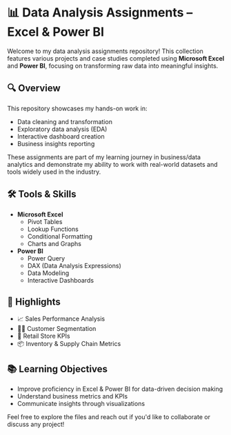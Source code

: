# 📊 Data Analysis Assignments – Excel & Power BI

Welcome to my data analysis assignments repository! This collection features various projects and case studies completed using **Microsoft Excel** and **Power BI**, focusing on transforming raw data into meaningful insights.

## 🔍 Overview

This repository showcases my hands-on work in:
- Data cleaning and transformation
- Exploratory data analysis (EDA)
- Interactive dashboard creation
- Business insights reporting

These assignments are part of my learning journey in business/data analytics and demonstrate my ability to work with real-world datasets and tools widely used in the industry.

## 🛠 Tools & Skills

- **Microsoft Excel**
  - Pivot Tables
  - Lookup Functions
  - Conditional Formatting
  - Charts and Graphs
- **Power BI**
  - Power Query
  - DAX (Data Analysis Expressions)
  - Data Modeling
  - Interactive Dashboards

## 📌 Highlights

- 📈 Sales Performance Analysis
- 🧍‍♂️ Customer Segmentation
- 🏪 Retail Store KPIs
- 📦 Inventory & Supply Chain Metrics

## 📚 Learning Objectives

- Improve proficiency in Excel & Power BI for data-driven decision making
- Understand business metrics and KPIs
- Communicate insights through visualizations

Feel free to explore the files and reach out if you'd like to collaborate or discuss any project!
